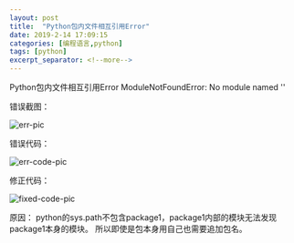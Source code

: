 ```yaml
---
layout: post
title:  "Python包内文件相互引用Error"
date: 2019-2-14 17:09:15
categories: [编程语言,python]
tags: [python]
excerpt_separator: <!--more-->
---
```

Python包内文件相互引用Error
ModuleNotFoundError: No module named ''
<!--more-->

错误截图：

![err-pic](/images/微信截图_20190214171114.png)

错误代码：

![err-code-pic](/images/微信截图_20190214171150.png)

修正代码：

![fixed-code-pic](/images/微信截图_20190214171210.png)

原因：
python的sys.path不包含package1，package1内部的模块无法发现package1本身的模块。
所以即使是包本身用自己也需要追加包名。
